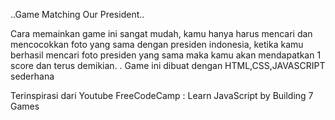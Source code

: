 ..Game Matching Our President..

Cara memainkan game ini sangat mudah, kamu hanya harus mencari dan mencocokkan foto yang sama dengan presiden indonesia, ketika kamu berhasil mencari foto presiden yang sama maka
kamu akan mendapatkan 1 score dan terus demikian.
.
Game ini dibuat dengan HTML,CSS,JAVASCRIPT sederhana

Terinspirasi dari Youtube FreeCodeCamp : Learn JavaScript by Building 7 Games 
